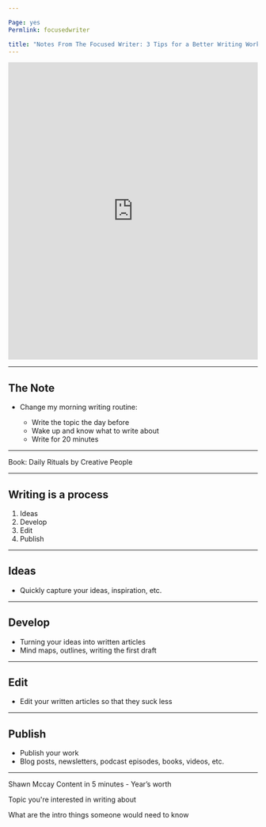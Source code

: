 ```yaml
---

Page: yes
Permlink: focusedwriter

title: "Notes From The Focused Writer: 3 Tips for a Better Writing Workflow (Webinar)"
---
```


<center><iframe width="100%" height="600" src="https://www.docdroid.net/FMnKuEB/dbrty0jq1rwb6dxwwfqb1594828783-pdf" frameborder="0" allowtransparency allowfullscreen></iframe></center>

---- 

## The Note

- Change my morning writing routine:

	- Write the topic the day before
	- Wake up and know what to write about
	- Write for 20 minutes

---- 

Book: Daily Rituals by Creative People

---- 

## Writing is a process

1. Ideas
2. Develop
3. Edit
4. Publish

---- 

## Ideas

- Quickly capture your ideas, inspiration, etc.

---- 

## Develop

- Turning your ideas into written articles
- Mind maps, outlines, writing the first draft

---- 

## Edit

- Edit your written articles so that they suck less

---- 

## Publish

- Publish your work
- Blog posts, newsletters, podcast episodes, books, videos, etc.

---- 


Shawn Mccay Content in 5 minutes - Year’s worth

Topic you're interested in writing about

What are the intro things someone would need to know



